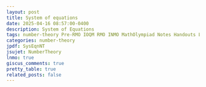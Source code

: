 ```yaml
---
layout: post
title: System of equations
date: 2025-04-16 08:57:00-0400
description: System of Equations
tags: number-theory Pre-RMO IOQM RMO INMO MathOlympiad Notes Handouts LectureNotes
categories: number-theory
jpdf: SysEqnNT
jsujet: NumberTheory
lnmo: true
giscus_comments: true
pretty_table: true
related_posts: false
---
```

